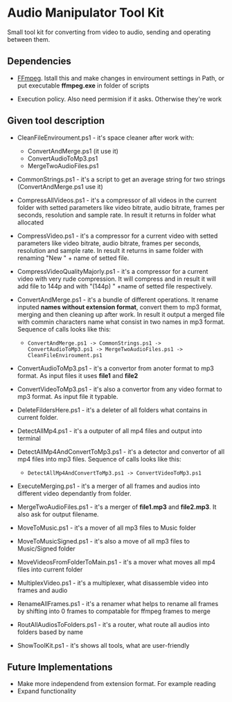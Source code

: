 Audio Manipulator Tool Kit
==========================

Small tool kit for converting from video to audio, sending and operating between them.

Dependencies
------------

- [FFmpeg](https://ffmpeg.org/download.html).
Istall this and make changes in enviroument settings in Path, or put executable **ffmpeg.exe** in folder of scripts

- Execution policy.
Also need permision if it asks. Otherwise they're work

Given tool description
----------------------

- CleanFileEnviroument.ps1 - it's space cleaner after work with:
    - ConvertAndMerge.ps1 (it use it)
    - ConvertAudioToMp3.ps1
    - MergeTwoAudioFiles.ps1

- CommonStrings.ps1 - it's a script to get an average string for two strings (ConvertAndMerge.ps1 use it)

- CompressAllVideos.ps1 - it's a compressor of all videos in the current folder with setted parameters like video bitrate, audio bitrate, frames per seconds,
resolution and sample rate. In result it returns in folder what allocated

- CompressVideo.ps1 - it's a compressor for a current video with setted parameters like video bitrate, audio bitrate, frames per seconds,
resolution and sample rate.
In result it returns in same folder with renaming "New " + name of setted file.

- CompressVideoQualityMajorly.ps1 - it's a compressor for a current video with very rude compression. It will compress and in result it will add file to 144p and with "(144p) " +name of setted file respectively.

- ConvertAndMerge.ps1 - it's a bundle of different operations. It rename inputed **names without extension format**, convert them to mp3 format, merging and then cleaning up after work. In result it output a merged file with commin characters name what consist in two names in mp3 format. Sequence of calls looks like this:
    - `ConvertAndMerge.ps1 -> CommonStrings.ps1 -> ConvertAudioToMp3.ps1 -> MergeTwoAudioFiles.ps1 -> CleanFileEnviroument.ps1`

- ConvertAudioToMp3.ps1 - it's a convertor from anoter format to mp3 format. As input files it uses **file1** and **file2**

- ConvertVideoToMp3.ps1 - it's also a convertor from any video format to mp3 format. As input file it typable.

- DeleteFildersHere.ps1 - it's a deleter of all folders what contains in current folder.

- DetectAllMp4.ps1 - it's a outputer of all mp4 files and output into terminal

- DetectAllMp4AndConvertToMp3.ps1 - it's a detector and convertor of all mp4 files into mp3 files. Sequence of calls looks like this:
  - `DetectAllMp4AndConvertToMp3.ps1 -> ConvertVideoToMp3.ps1`

- ExecuteMerging.ps1 - it's a merger of all frames and audios into different video dependantly from folder.

- MergeTwoAudioFiles.ps1 - it's a merger of **file1.mp3** and **file2.mp3**. It also ask for output filename.

- MoveToMusic.ps1 - it's a mover of all mp3 files to Music folder

- MoveToMusicSigned.ps1 - it's also a move of all mp3 files to Music/Signed folder

- MoveVideosFromFolderToMain.ps1 - it's a mover what moves all mp4 files into current folder

- MultiplexVideo.ps1 - it's a multiplexer, what disassemble video into frames and audio

- RenameAllFrames.ps1 - it's a renamer what helps to rename all frames by shifting into 0 frames to compatable for ffmpeg frames to merge

- RoutAllAudiosToFolders.ps1 - it's a router, what route all audios into folders based by name

- ShowToolKit.ps1 - it's shows all tools, what are user-friendly

Future Implementations
----------------------

- Make more independend from extension format. For example reading 
- Expand functionality
